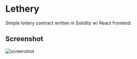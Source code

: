 # Lethery

Simple lottery contract written in Solidity w/ React frontend.

## Screenshot

![screenshot](https://i.imgur.com/HBj1g3r.png)
